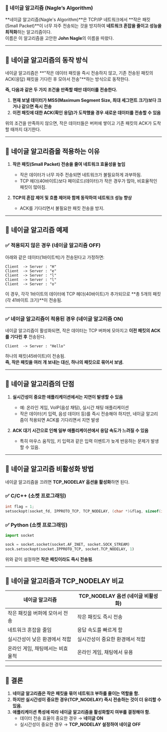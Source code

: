 ### 📌 네이글 알고리즘 (Nagle’s Algorithm)

**네이글 알고리즘(Nagle's Algorithm)**은 TCP/IP 네트워크에서 **작은 패킷(Small Packet)**이 너무 자주 전송되는 것을 방지하여 **네트워크 혼잡을 줄이고 성능을 최적화**하는 알고리즘이다.  
이름은 이 알고리즘을 고안한 **John Nagle**의 이름을 따왔다.

---

## 🔹 네이글 알고리즘의 동작 방식
네이글 알고리즘은 **"작은 데이터 패킷을 즉시 전송하지 않고, 기존 전송된 패킷의 ACK(응답) 패킷을 기다린 후 모아서 전송"**하는 방식으로 동작한다.

**즉, 다음과 같은 두 가지 조건을 만족할 때만 데이터를 전송한다.**
1. **현재 보낼 데이터가 MSS(Maximum Segment Size, 최대 세그먼트 크기)보다 크거나 같으면 즉시 전송**
2. **이전 패킷에 대한 ACK(확인 응답)가 도착했을 경우 새로운 데이터를 전송할 수 있음**

위의 조건을 만족하지 않으면, 작은 데이터들은 버퍼에 쌓이고 기존 패킷의 ACK가 도착할 때까지 대기한다.

---

## 🔹 네이글 알고리즘을 적용하는 이유
1. **작은 패킷(Small Packet) 전송을 줄여 네트워크 효율성을 높임**
   - 작은 데이터가 너무 자주 전송되면 네트워크가 불필요하게 과부하됨.
   - TCP 헤더(40바이트)보다 페이로드(데이터)가 작은 경우가 많아, 비효율적인 패킷이 많아짐.
   
2. **TCP의 혼잡 제어 및 흐름 제어와 함께 동작하여 네트워크 성능 향상**
   - ACK를 기다리면서 불필요한 패킷 전송을 방지.

---

## 🔹 네이글 알고리즘 예제
### ✅ 적용되지 않은 경우 (네이글 알고리즘 OFF)
아래와 같은 데이터(1바이트씩)가 전송된다고 가정하면:

```plaintext
Client  -> Server : "H"
Client  -> Server : "e"
Client  -> Server : "l"
Client  -> Server : "l"
Client  -> Server : "o"
```
이 경우, 각각 1바이트의 데이터에 TCP 헤더(40바이트)가 추가되므로 **총 5개의 패킷(각 41바이트 크기)**이 전송됨.

---

### ✅ 네이글 알고리즘이 적용된 경우 (네이글 알고리즘 ON)
네이글 알고리즘이 활성화되면, 작은 데이터는 TCP 버퍼에 모아지고 **이전 패킷의 ACK를 기다린 후** 전송된다.

```plaintext
Client  -> Server : "Hello"
```
하나의 패킷(45바이트)이 전송됨.  
**즉, 작은 패킷을 여러 개 보내는 대신, 하나의 패킷으로 묶어서 보냄.**  

---

## 🔹 네이글 알고리즘의 단점
1. **실시간성이 중요한 애플리케이션에서는 지연이 발생할 수 있음**
   - 예: 온라인 게임, VoIP(음성 채팅), 실시간 채팅 애플리케이션
   - 작은 데이터(키 입력, 음성 데이터 등)를 즉시 전송해야 하지만, 네이글 알고리즘이 적용되면 ACK를 기다리면서 지연 발생

2. **ACK 대기 시간으로 인해 일부 애플리케이션에서 응답 속도가 느려질 수 있음**
   - 특히 마우스 움직임, 키 입력과 같은 입력 이벤트가 늦게 반응하는 문제가 발생할 수 있음.

---

## 🔹 네이글 알고리즘 비활성화 방법
네이글 알고리즘을 끄려면 **TCP_NODELAY 옵션을 활성화**하면 된다.

### ✅ C/C++ (소켓 프로그래밍)
```cpp
int flag = 1;
setsockopt(socket_fd, IPPROTO_TCP, TCP_NODELAY, (char *)&flag, sizeof(int));
```

### ✅ Python (소켓 프로그래밍)
```python
import socket

sock = socket.socket(socket.AF_INET, socket.SOCK_STREAM)
sock.setsockopt(socket.IPPROTO_TCP, socket.TCP_NODELAY, 1)
```

위와 같이 설정하면 **작은 패킷이라도 즉시 전송됨**.

---

## 🔹 네이글 알고리즘과 TCP_NODELAY 비교
| 네이글 알고리즘 | TCP_NODELAY 옵션 (네이글 비활성화) |
|----------------|--------------------------------|
| 작은 패킷을 버퍼에 모아서 전송 | 작은 패킷도 즉시 전송 |
| 네트워크 혼잡을 줄임 | 응답 속도를 빠르게 함 |
| 실시간성이 낮은 환경에서 적합 | 실시간성이 중요한 환경에서 적합 |
| 온라인 게임, 채팅에서는 비효율적 | 온라인 게임, 채팅에서 유용 |

---

## 🔹 결론
1. **네이글 알고리즘은 작은 패킷을 묶어 네트워크 부하를 줄이는 역할을 함.**
2. **하지만 실시간성이 중요한 경우(TCP_NODELAY) 즉시 전송하는 것이 더 유리할 수 있음.**
3. **애플리케이션 특성에 따라 네이글 알고리즘을 활성화할지 여부를 결정해야 함.**
   - 데이터 전송 효율이 중요한 경우 → **네이글 ON**
   - 실시간성이 중요한 경우 → **TCP_NODELAY 설정하여 네이글 OFF**
